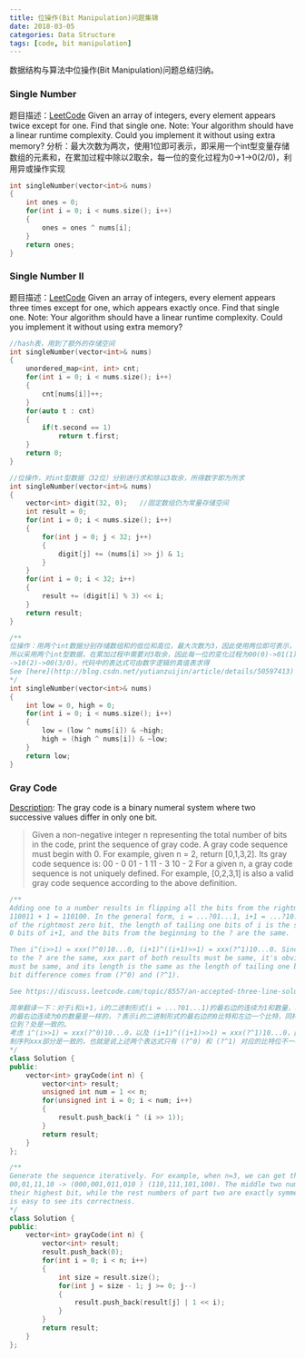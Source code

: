 ```yaml
---
title: 位操作(Bit Manipulation)问题集锦
date: 2018-03-05
categories: Data Structure
tags: [code, bit manipulation]
---
```


数据结构与算法中位操作(Bit Manipulation)问题总结归纳。
<!--more-->

### Single Number
题目描述：[LeetCode](https://leetcode.com/problems/single-number/description/)
Given an array of integers, every element appears twice except for one. Find that single one.
Note: Your algorithm should have a linear runtime complexity. Could you implement it without using extra memory?
分析：最大次数为两次，使用1位即可表示，即采用一个int型变量存储数组的元素和，在累加过程中除以2取余，每一位的变化过程为0->1->0(2/0)，利用异或操作实现
```cpp
int singleNumber(vector<int>& nums) 
{
    int ones = 0;
    for(int i = 0; i < nums.size(); i++)
    {
        ones = ones ^ nums[i];
    }
    return ones;
}
```

### Single Number II
题目描述：[LeetCode](https://leetcode.com/problems/single-number-ii/description/)
Given an array of integers, every element appears three times except for one, which appears exactly once. Find that single one.
Note: Your algorithm should have a linear runtime complexity. Could you implement it without using extra memory?
```cpp
//hash表，用到了额外的存储空间
int singleNumber(vector<int>& nums) 
{
    unordered_map<int, int> cnt;
    for(int i = 0; i < nums.size(); i++)
    {
        cnt[nums[i]]++;
    }
    for(auto t : cnt)
    {
        if(t.second == 1)
            return t.first;
    }
    return 0;
}

//位操作，对int型数据（32位）分别进行求和除以3取余，所得数字即为所求
int singleNumber(vector<int>& nums) 
{
    vector<int> digit(32, 0);   //固定数组仍为常量存储空间
    int result = 0;
    for(int i = 0; i < nums.size(); i++)
    {
        for(int j = 0; j < 32; j++)
        {
            digit[j] += (nums[i] >> j) & 1;
        }
    }
    for(int i = 0; i < 32; i++)
    {
        result += (digit[i] % 3) << i;
    }
    return result;
}

/**
位操作：用两个int数据分别存储数组和的低位和高位，最大次数为3，因此使用两位即可表示，
所以采用两个int型数据，在累加过程中需要对3取余，因此每一位的变化过程为00(0)->01(1)
->10(2)->00(3/0)。代码中的表达式可由数字逻辑的真值表求得
See [here](http://blog.csdn.net/yutianzuijin/article/details/50597413)
*/
int singleNumber(vector<int>& nums) 
{
    int low = 0, high = 0;
    for(int i = 0; i < nums.size(); i++)
    {
        low = (low ^ nums[i]) & ~high;
        high = (high ^ nums[i]) & ~low;
    }
    return low;
}
```

### Gray Code
[Description](https://leetcode.com/problems/gray-code/description/): The gray code is a binary numeral system where two successive values differ in only one bit.
> Given a non-negative integer n representing the total number of bits in the code, print the 
sequence of gray code. A gray code sequence must begin with 0.
For example, given n = 2, return [0,1,3,2]. Its gray code sequence is:
00 - 0
01 - 1
11 - 3
10 - 2
For a given n, a gray code sequence is not uniquely defined.
For example, [0,2,3,1] is also a valid gray code sequence according to the above definition.

```cpp
/**
Adding one to a number results in flipping all the bits from the rightmost zero bit to the end, e.g. 
110011 + 1 = 110100. In the general form, i = ...?01...1, i+1 = ...?10...0, ? represents the left bit 
of the rightmost zero bit, the length of tailing one bits of i is the same as the length of tailing 
0 bits of i+1, and the bits from the beginning to the ? are the same.

Then i^(i>>1) = xxx(?^0)10...0, (i+1)^((i+1)>>1) = xxx(?^1)10...0. Since the bits from the beginning 
to the ? are the same, xxx part of both results must be same, it's obvious the tailing parts of 10...0 
must be same, and its length is the same as the length of tailing one bits of i, so there is only one 
bit difference comes from (?^0) and (?^1).

See https://discuss.leetcode.com/topic/8557/an-accepted-three-line-solution-in-java

简单翻译一下：对于i和i+1，i的二进制形式(i = ...?01...1)的最右边的连续为1和数量，和i+1的二进制形式(i+1 = ...?10...0)
的最右边连续为0的数量是一样的，？表示i的二进制形式的最右边的0比特和左边一个比特，同样的，i的起始比特位到？处与i+1的起始比特
位到？处是一致的。
考虑 i^(i>>1) = xxx(?^0)10...0，以及 (i+1)^((i+1)>>1) = xxx(?^1)10...0，由于起始比特位到？处是一致的，因此两个二进
制序列xxx部分是一致的，也就是说上述两个表达式只有 (?^0) 和 (?^1) 对应的比特位不一样
*/
class Solution {
public:
    vector<int> grayCode(int n) {
        vector<int> result;
        unsigned int num = 1 << n;
        for(unsigned int i = 0; i < num; i++)
        {
            result.push_back(i ^ (i >> 1));
        }
        return result;
    }
};

/**
Generate the sequence iteratively. For example, when n=3, we can get the result based on n=2.
00,01,11,10 -> (000,001,011,010 ) (110,111,101,100). The middle two numbers only differ at 
their highest bit, while the rest numbers of part two are exactly symmetric of part one. It 
is easy to see its correctness.
*/
class Solution {
public:
    vector<int> grayCode(int n) {
        vector<int> result;
        result.push_back(0);
        for(int i = 0; i < n; i++)
        {
            int size = result.size();
            for(int j = size - 1; j >= 0; j--)
            {
                result.push_back(result[j] | 1 << i);
            }
        }
        return result;
    }
};

```
